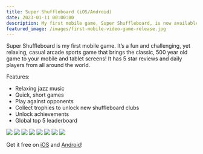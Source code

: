 ```yaml
---
title: Super Shuffleboard (iOS/Android)
date: 2023-01-11 00:00:00
description: My first mobile game, Super Shuffleboard, is now available. Get it FREE on iOS and Android...
featured_image: /images/first-mobile-video-game-release.jpg
---
```


Super Shuffleboard is my first mobile game. It’s a fun and challenging, yet relaxing, casual arcade sports game that brings the classic, 500 year old game to your mobile and tablet screens! It has 5 star reviews and daily players from all around the world.

Features:
- Relaxing jazz music
- Quick, short games
- Play against opponents
- Collect trophies to unlock new shuffleboard clubs
- Unlock achievements
- Global top 5 leaderboard

<div class="gallery" data-columns="2">
	<img src="/images/first-mobile-game-01.png">
	<img src="/images/first-mobile-game-02.png">
	<img src="/images/first-mobile-game-03.png">
	<img src="/images/first-mobile-game-04.png">
	<img src="/images/first-mobile-game-05.png">
	<img src="/images/first-mobile-game-06.png">
	<img src="/images/first-mobile-game-07.png">
	<img src="/images/first-mobile-game-08.png">
</div>

Get it free on [iOS](https://apps.apple.com/ca/app/super-shuffleboard/id1585158031) and [Android](https://play.google.com/store/apps/details?id=com.AdamWozniak.Shuffleboard)!